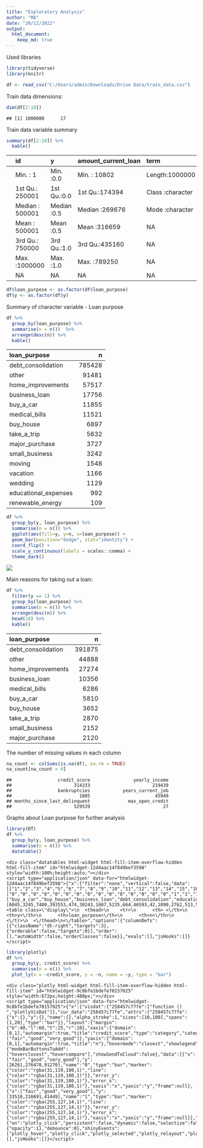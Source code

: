 ```yaml
---
title: "Exploratory Analysis"
author: "MA"
date: "20/12/2022"
output:
  html_document:
    keep_md: true
---
```


Used libraries


```r
library(tidyverse)
library(knitr)
```


```r
df <- read_csv("C:/Users/admin/Downloads/Drive Data/train_data.csv")
```

Train data dimensions:


```r
dim(df[2:18])
```

```
## [1] 1000000      17
```

Train data variable summary


```r
summary(df[2:18]) %>%
  kable()
```



|   |      id        |      y     |amount_current_loan |    term         |credit_score     |loan_purpose     |yearly_income     |home_ownership   | bankruptcies  |years_current_job | monthly_debt  |years_credit_history |months_since_last_delinquent |open_accounts |credit_problems |credit_balance   |max_open_credit   |
|:--|:---------------|:-----------|:-------------------|:----------------|:----------------|:----------------|:-----------------|:----------------|:--------------|:-----------------|:--------------|:--------------------|:----------------------------|:-------------|:---------------|:----------------|:-----------------|
|   |Min.   :      1 |Min.   :0.0 |Min.   : 10802      |Length:1000000   |Length:1000000   |Length:1000000   |Min.   :    76627 |Length:1000000   |Min.   :0.0000 |Min.   : 0.00     |Min.   :     0 |Min.   : 4.0         |Min.   :  0.0                |Min.   : 0.00 |Min.   : 0.0000 |Min.   :       0 |Min.   :0.000e+00 |
|   |1st Qu.: 250001 |1st Qu.:0.0 |1st Qu.:174394      |Class :character |Class :character |Class :character |1st Qu.:   825797 |Class :character |1st Qu.:0.0000 |1st Qu.: 3.00     |1st Qu.: 10324 |1st Qu.:13.0         |1st Qu.: 16.0                |1st Qu.: 8.00 |1st Qu.: 0.0000 |1st Qu.:  113392 |1st Qu.:2.700e+05 |
|   |Median : 500001 |Median :0.5 |Median :269676      |Mode  :character |Mode  :character |Mode  :character |Median :  1148550 |Mode  :character |Median :0.0000 |Median : 6.00     |Median : 16319 |Median :17.0         |Median : 32.0                |Median :10.00 |Median : 0.0000 |Median :  210539 |Median :4.600e+05 |
|   |Mean   : 500001 |Mean   :0.5 |Mean   :316659      |NA               |NA               |NA               |Mean   :  1344805 |NA               |Mean   :0.1192 |Mean   : 5.88     |Mean   : 18550 |Mean   :18.1         |Mean   : 34.9                |Mean   :11.18 |Mean   : 0.1762 |Mean   :  293847 |Mean   :7.367e+05 |
|   |3rd Qu.: 750000 |3rd Qu.:1.0 |3rd Qu.:435160      |NA               |NA               |NA               |3rd Qu.:  1605899 |NA               |3rd Qu.:0.0000 |3rd Qu.:10.00     |3rd Qu.: 24059 |3rd Qu.:22.0         |3rd Qu.: 51.0                |3rd Qu.:14.00 |3rd Qu.: 0.0000 |3rd Qu.:  367422 |3rd Qu.:7.674e+05 |
|   |Max.   :1000000 |Max.   :1.0 |Max.   :789250      |NA               |NA               |NA               |Max.   :165557393 |NA               |Max.   :7.0000 |Max.   :10.00     |Max.   :435843 |Max.   :70.0         |Max.   :176.0                |Max.   :76.00 |Max.   :15.0000 |Max.   :32878968 |Max.   :1.540e+09 |
|   |NA              |NA          |NA                  |NA               |NA               |NA               |NA's   :219439    |NA               |NA's   :1805   |NA's   :45949     |NA             |NA                   |NA's   :529539               |NA            |NA              |NA               |NA's   :27        |


```r
df$loan_purpose <- as.factor(df$loan_purpose)
df$y <- as.factor(df$y)
```

Summary of character variable - Loan purpose


```r
df %>%
  group_by(loan_purpose) %>%
  summarise(n = n())  %>%
  arrange(desc(n)) %>%
  kable()
```



|loan_purpose         |      n|
|:--------------------|------:|
|debt_consolidation   | 785428|
|other                |  91481|
|home_improvements    |  57517|
|business_loan        |  17756|
|buy_a_car            |  11855|
|medical_bills        |  11521|
|buy_house            |   6897|
|take_a_trip          |   5632|
|major_purchase       |   3727|
|small_business       |   3242|
|moving               |   1548|
|vacation             |   1166|
|wedding              |   1129|
|educational_expenses |    992|
|renewable_energy     |    109|


```r
df %>%
  group_by(y, loan_purpose) %>%
  summarise(n = n()) %>%
  ggplot(aes(fill=y, y=n, x=loan_purpose)) + 
  geom_bar(position="dodge", stat="identity") + 
  coord_flip() +
  scale_y_continuous(labels = scales::comma) +
  theme_dark()
```

![](report_files/figure-html/unnamed-chunk-7-1.png)<!-- -->

Main reasons for taking out a loan:


```r
df %>%
  filter(y == 1) %>%
  group_by(loan_purpose) %>%
  summarise(n = n()) %>%
  arrange(desc(n)) %>%
  head(10) %>%
  kable()
```



|loan_purpose       |      n|
|:------------------|------:|
|debt_consolidation | 391875|
|other              |  44888|
|home_improvements  |  27274|
|business_loan      |  10356|
|medical_bills      |   6286|
|buy_a_car          |   5810|
|buy_house          |   3652|
|take_a_trip        |   2870|
|small_business     |   2152|
|major_purchase     |   2120|

The number of missing values in each column


```r
na_count <- colSums(is.na(df), na.rm = TRUE)
na_count[na_count > 0]
```

```
##                 credit_score                yearly_income 
##                       314333                       219439 
##                 bankruptcies            years_current_job 
##                         1805                        45949 
## months_since_last_delinquent              max_open_credit 
##                       529539                           27
```

Graphs about Loan purpose for further analysis


```r
library(DT)
df %>%
  group_by(y, loan_purpose) %>%
  summarise(n = n()) %>%
  datatable()
```

```{=html}
<div class="datatables html-widget html-fill-item-overflow-hidden html-fill-item" id="htmlwidget-12d4aac14f849bef3598" style="width:100%;height:auto;"></div>
<script type="application/json" data-for="htmlwidget-12d4aac14f849bef3598">{"x":{"filter":"none","vertical":false,"data":[["1","2","3","4","5","6","7","8","9","10","11","12","13","14","15","16","17","18","19","20","21","22","23","24","25","26","27","28","29","30"],["0","0","0","0","0","0","0","0","0","0","0","0","0","0","0","1","1","1","1","1","1","1","1","1","1","1","1","1","1","1"],["buy_a_car","buy_house","business_loan","debt_consolidation","educational_expenses","home_improvements","major_purchase","medical_bills","moving","other","renewable_energy","small_business","take_a_trip","vacation","wedding","buy_a_car","buy_house","business_loan","debt_consolidation","educational_expenses","home_improvements","major_purchase","medical_bills","moving","other","renewable_energy","small_business","take_a_trip","vacation","wedding"],[6045,3245,7400,393553,474,30243,1607,5235,664,46593,42,1090,2762,513,534,5810,3652,10356,391875,518,27274,2120,6286,884,44888,67,2152,2870,653,595]],"container":"<table class=\"display\">\n  <thead>\n    <tr>\n      <th> <\/th>\n      <th>y<\/th>\n      <th>loan_purpose<\/th>\n      <th>n<\/th>\n    <\/tr>\n  <\/thead>\n<\/table>","options":{"columnDefs":[{"className":"dt-right","targets":3},{"orderable":false,"targets":0}],"order":[],"autoWidth":false,"orderClasses":false}},"evals":[],"jsHooks":[]}</script>
```


```r
library(plotly)
df %>%
  group_by(y, credit_score) %>%
  summarise(n = n()) %>%
  plot_ly(x = ~credit_score, y = ~n, name = ~y, type = "bar")
```

```{=html}
<div class="plotly html-widget html-fill-item-overflow-hidden html-fill-item" id="htmlwidget-9c8bfe1bdefe70157025" style="width:672px;height:480px;"></div>
<script type="application/json" data-for="htmlwidget-9c8bfe1bdefe70157025">{"x":{"visdat":{"258457c77fe":["function () ","plotlyVisDat"]},"cur_data":"258457c77fe","attrs":{"258457c77fe":{"x":{},"y":{},"name":{},"alpha_stroke":1,"sizes":[10,100],"spans":[1,20],"type":"bar"}},"layout":{"margin":{"b":40,"l":60,"t":25,"r":10},"xaxis":{"domain":[0,1],"automargin":true,"title":"credit_score","type":"category","categoryorder":"array","categoryarray":["fair","good","very_good"]},"yaxis":{"domain":[0,1],"automargin":true,"title":"n"},"hovermode":"closest","showlegend":true},"source":"A","config":{"modeBarButtonsToAdd":["hoverclosest","hovercompare"],"showSendToCloud":false},"data":[{"x":["fair","good","very_good"],"y":[26261,276478,91270],"name":"0","type":"bar","marker":{"color":"rgba(31,119,180,1)","line":{"color":"rgba(31,119,180,1)"}},"error_y":{"color":"rgba(31,119,180,1)"},"error_x":{"color":"rgba(31,119,180,1)"},"xaxis":"x","yaxis":"y","frame":null},{"x":["fair","good","very_good"],"y":[33518,216691,41449],"name":"1","type":"bar","marker":{"color":"rgba(255,127,14,1)","line":{"color":"rgba(255,127,14,1)"}},"error_y":{"color":"rgba(255,127,14,1)"},"error_x":{"color":"rgba(255,127,14,1)"},"xaxis":"x","yaxis":"y","frame":null}],"highlight":{"on":"plotly_click","persistent":false,"dynamic":false,"selectize":false,"opacityDim":0.2,"selected":{"opacity":1},"debounce":0},"shinyEvents":["plotly_hover","plotly_click","plotly_selected","plotly_relayout","plotly_brushed","plotly_brushing","plotly_clickannotation","plotly_doubleclick","plotly_deselect","plotly_afterplot","plotly_sunburstclick"],"base_url":"https://plot.ly"},"evals":[],"jsHooks":[]}</script>
```
